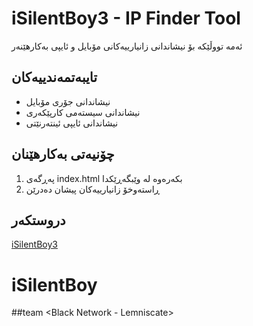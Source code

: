 # iSilentBoy3 - IP Finder Tool

ئەمە تووڵێکه بۆ نیشاندانی زانیارییەکانی مۆبایل و ئایپی بەکارهێنەر

## تایبەتمەندییەکان
- نیشاندانی جۆری مۆبایل
- نیشاندانی سیستەمی کارپێکەری
- نیشاندانی ئایپی ئینتەرنێتی

## چۆنیەتی بەکارهێنان
1. پەڕگەی index.html بکەرەوە لە وێبگەڕێکدا
2. ڕاستەوخۆ زانیارییەکان پیشان دەدرێن

## دروستکەر
[iSilentBoy3](https://github.com/iSilentBoy3)
# iSilentBoy
##team <Black Network - Lemniscate> 
